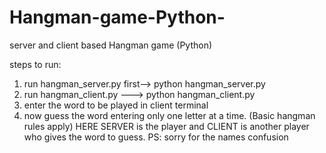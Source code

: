 # Hangman-game-Python-
server and client based Hangman game (Python)

steps to run:
1. run hangman_server.py first--> python hangman_server.py
2. run hangman_client.py ---> python hangman_client.py
3. enter the word to be played in client terminal
4. now guess the word entering only one letter at a time. (Basic hangman rules apply)
HERE SERVER is the player and CLIENT is another player who gives the word to guess. 
PS: sorry for the names confusion
